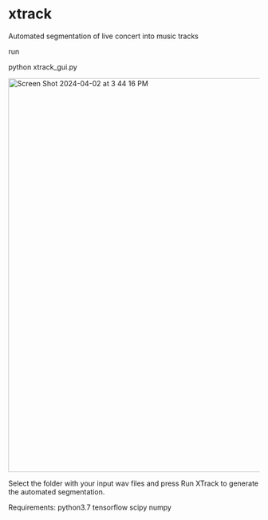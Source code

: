 # xtrack
Automated segmentation of live concert into music tracks


run

python xtrack_gui.py 

<img width="789" alt="Screen Shot 2024-04-02 at 3 44 16 PM" src="https://github.com/FlorianColombo/xtrack/assets/22098979/761e76b8-3427-4e6d-abdc-111fc3a21a1c">

Select the folder with your input wav files and press Run XTrack to generate the automated segmentation.

Requirements:
python3.7
tensorflow
scipy
numpy

